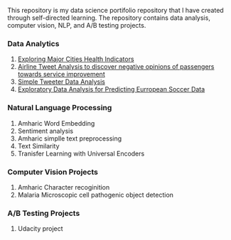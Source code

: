 This repository is my data science portifolio repository that I have created through self-directed learning. The repository contains data analysis, computer vision, NLP, and A/B testing projects.

### Data Analytics
1. [Exploring Major Cities Health Indicators](health_stats_analysis.md) 
2.  [Airline Tweet Analysis to discover negative opinions of passengers towards service improvement](airline_tweet_data_analysis.md) 
3.  [Simple Tweeter Data Analysis](twitter_minner.md)
4. [Exploratory Data Analysis for Predicting Eurropean Soccer Data](ExploratoryAnalysis.md)
### Natural Language Processing
1. Amharic Word Embedding
2. Sentiment analysis
3. Amharic simplle text preprocessing
4. Text Similarity
5. Tranisfer Learning with Universal Encoders
### Computer Vision Projects
1. Amharic Character recoginition
2. Malaria Microscopic cell pathogenic object detection
### A/B Testing Projects
1. Udacity project 

